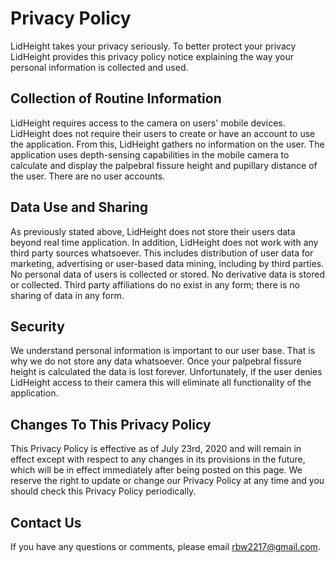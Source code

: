 # Privacy Policy

LidHeight takes your privacy seriously. To better protect your privacy LidHeight provides this privacy policy notice explaining the way your personal information is collected and used.


## Collection of Routine Information

LidHeight requires access to the camera on users' mobile devices. LidHeight does not require their users to create or have an account to use the application. From this, LidHeight gathers no information on the user. The application uses depth-sensing capabilities in the mobile camera to calculate and display the palpebral fissure height and pupillary distance of the user. There are no user accounts. 


## Data Use and Sharing

As previously stated above, LidHeight does not store their users data beyond real time application. In addition, LidHeight does not work with any third party sources whatsoever. This includes distribution of user data for marketing, advertising or user-based data mining, including by third parties. No personal data of users is collected or stored. No derivative data is stored or collected. Third party affiliations do no exist in any form; there is no sharing of data in any form.


## Security

We understand personal information is important to our user base. That is why we do not store any data whatsoever. Once your palpebral fissure height is calculated the data is lost forever. Unfortunately, if the user denies LidHeight access to their camera this will eliminate all functionality of the application. 


## Changes To This Privacy Policy

This Privacy Policy is effective as of July 23rd, 2020 and will remain in effect except with respect to any changes in its provisions in the future, which will be in effect immediately after being posted on this page.
We reserve the right to update or change our Privacy Policy at any time and you should check this Privacy Policy periodically.

## Contact Us

If you have any questions or comments, please email rbw2217@gmail.com.

